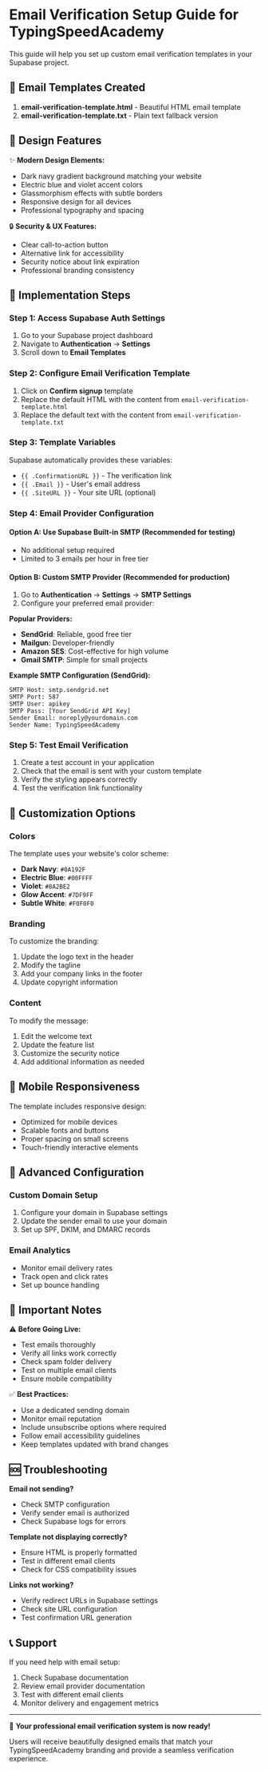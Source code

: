 # Email Verification Setup Guide for TypingSpeedAcademy

This guide will help you set up custom email verification templates in your Supabase project.

## 📧 Email Templates Created

1. **email-verification-template.html** - Beautiful HTML email template
2. **email-verification-template.txt** - Plain text fallback version

## 🎨 Design Features

✨ **Modern Design Elements:**
- Dark navy gradient background matching your website
- Electric blue and violet accent colors
- Glassmorphism effects with subtle borders
- Responsive design for all devices
- Professional typography and spacing

🔒 **Security & UX Features:**
- Clear call-to-action button
- Alternative link for accessibility
- Security notice about link expiration
- Professional branding consistency

## 🚀 Implementation Steps

### Step 1: Access Supabase Auth Settings

1. Go to your Supabase project dashboard
2. Navigate to **Authentication** → **Settings**
3. Scroll down to **Email Templates**

### Step 2: Configure Email Verification Template

1. Click on **Confirm signup** template
2. Replace the default HTML with the content from `email-verification-template.html`
3. Replace the default text with the content from `email-verification-template.txt`

### Step 3: Template Variables

Supabase automatically provides these variables:
- `{{ .ConfirmationURL }}` - The verification link
- `{{ .Email }}` - User's email address
- `{{ .SiteURL }}` - Your site URL (optional)

### Step 4: Email Provider Configuration

#### Option A: Use Supabase Built-in SMTP (Recommended for testing)
- No additional setup required
- Limited to 3 emails per hour in free tier

#### Option B: Custom SMTP Provider (Recommended for production)

1. Go to **Authentication** → **Settings** → **SMTP Settings**
2. Configure your preferred email provider:

**Popular Providers:**
- **SendGrid**: Reliable, good free tier
- **Mailgun**: Developer-friendly
- **Amazon SES**: Cost-effective for high volume
- **Gmail SMTP**: Simple for small projects

**Example SMTP Configuration (SendGrid):**
```
SMTP Host: smtp.sendgrid.net
SMTP Port: 587
SMTP User: apikey
SMTP Pass: [Your SendGrid API Key]
Sender Email: noreply@yourdomain.com
Sender Name: TypingSpeedAcademy
```

### Step 5: Test Email Verification

1. Create a test account in your application
2. Check that the email is sent with your custom template
3. Verify the styling appears correctly
4. Test the verification link functionality

## 🎯 Customization Options

### Colors
The template uses your website's color scheme:
- **Dark Navy**: `#0A192F`
- **Electric Blue**: `#00FFFF`
- **Violet**: `#8A2BE2`
- **Glow Accent**: `#7DF9FF`
- **Subtle White**: `#F0F0F0`

### Branding
To customize the branding:
1. Update the logo text in the header
2. Modify the tagline
3. Add your company links in the footer
4. Update copyright information

### Content
To modify the message:
1. Edit the welcome text
2. Update the feature list
3. Customize the security notice
4. Add additional information as needed

## 📱 Mobile Responsiveness

The template includes responsive design:
- Optimized for mobile devices
- Scalable fonts and buttons
- Proper spacing on small screens
- Touch-friendly interactive elements

## 🔧 Advanced Configuration

### Custom Domain Setup
1. Configure your domain in Supabase settings
2. Update the sender email to use your domain
3. Set up SPF, DKIM, and DMARC records

### Email Analytics
- Monitor email delivery rates
- Track open and click rates
- Set up bounce handling

## 🚨 Important Notes

⚠️ **Before Going Live:**
- Test emails thoroughly
- Verify all links work correctly
- Check spam folder delivery
- Test on multiple email clients
- Ensure mobile compatibility

✅ **Best Practices:**
- Use a dedicated sending domain
- Monitor email reputation
- Include unsubscribe options where required
- Follow email accessibility guidelines
- Keep templates updated with brand changes

## 🆘 Troubleshooting

**Email not sending?**
- Check SMTP configuration
- Verify sender email is authorized
- Check Supabase logs for errors

**Template not displaying correctly?**
- Ensure HTML is properly formatted
- Test in different email clients
- Check for CSS compatibility issues

**Links not working?**
- Verify redirect URLs in Supabase settings
- Check site URL configuration
- Test confirmation URL generation

## 📞 Support

If you need help with email setup:
1. Check Supabase documentation
2. Review email provider documentation
3. Test with different email clients
4. Monitor delivery and engagement metrics

---

🎉 **Your professional email verification system is now ready!**

Users will receive beautifully designed emails that match your TypingSpeedAcademy branding and provide a seamless verification experience.